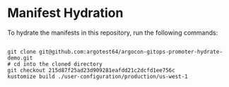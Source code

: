 
# Manifest Hydration

To hydrate the manifests in this repository, run the following commands:

```shell

git clone git@github.com:argotest64/argocon-gitops-promoter-hydrate-demo.git
# cd into the cloned directory
git checkout 215d87f25ad23d909281eafdd21c2dcfd1ee756c
kustomize build ./user-configuration/production/us-west-1
```
